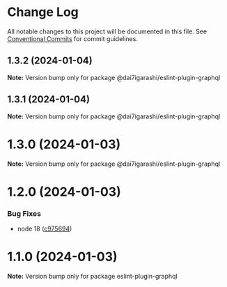 # Change Log

All notable changes to this project will be documented in this file.
See [Conventional Commits](https://conventionalcommits.org) for commit guidelines.

## 1.3.2 (2024-01-04)

**Note:** Version bump only for package @dai7igarashi/eslint-plugin-graphql





## 1.3.1 (2024-01-04)

**Note:** Version bump only for package @dai7igarashi/eslint-plugin-graphql





# 1.3.0 (2024-01-03)

**Note:** Version bump only for package @dai7igarashi/eslint-plugin-graphql





# 1.2.0 (2024-01-03)


### Bug Fixes

* node 18 ([c975694](https://github.com/Dai7Igarashi/monorepo_publish_sample/commit/c9756945fa0cae78787ff515d80013aaadafdd16))





# 1.1.0 (2024-01-03)

**Note:** Version bump only for package eslint-plugin-graphql
